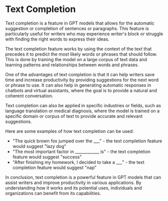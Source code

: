 # Text Completion

Text completion is a feature in GPT models that allows for the automatic suggestion or completion of sentences or paragraphs. This feature is particularly useful for writers who may experience writer's block or struggle with finding the right words to express their ideas.

The text completion feature works by using the context of the text that precedes it to predict the most likely words or phrases that should follow. This is done by training the model on a large corpus of text data and learning patterns and relationships between words and phrases.

One of the advantages of text completion is that it can help writers save time and increase productivity by providing suggestions for the next word or phrase to use. It can also help in generating automatic responses in chatbots and virtual assistants, where the goal is to provide a natural and coherent conversation.

Text completion can also be applied in specific industries or fields, such as language translation or medical diagnosis, where the model is trained on a specific domain or corpus of text to provide accurate and relevant suggestions.

Here are some examples of how text completion can be used:

* "The quick brown fox jumped over the \_\_\_" - the text completion feature would suggest "lazy dog"
* "The most important factor in \_\_\_\_\_\_\_\_\_\_\_\_ is" - the text completion feature would suggest "success"
* "After finishing my homework, I decided to take a \_\_\_" - the text completion feature would suggest "nap"

In conclusion, text completion is a powerful feature in GPT models that can assist writers and improve productivity in various applications. By understanding how it works and its potential uses, individuals and organizations can benefit from its capabilities.
